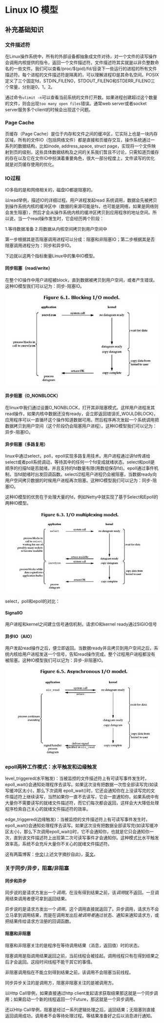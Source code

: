 # Linux IO 模型

## 补充基础知识

### 文件描述符

在Linux操作系统中，所有的外部设备都抽象成文件对待，对一个文件的读写操作会调用内核提供的指令，返回一个文件描述符。文件描述符其实就是以非负整数命名的一些文件。我们可以查看/proc/${pid}/fd/目录下一些运行的进程的所有文件描述符。每个进程的文件描述符是隔离的，可以理解进程ID是其命名空间。POSIX定义了三个固定fd，STDIN_FILENO，STDOUT_FILENO和STDERR_FILENO三个常量，分别是0，1，2。

通过命令`ulimit -n`可以查看当前系统的文件打开数。如果进程创建超过这个数量的文件，则会出现`too many open files`错误。通常web server或者socket server服务多个client的时候会出现这个问题。

### Page Cache

页缓存（Page Cache）是位于内存和文件之间的缓冲区，它实际上也是一块内存区域，所有的文件IO（包括网络文件）都是直接和页缓存交互，操作系统通过一系列的数据结构，比如inode, address_space, struct page，实现将一个文件映射到页的级别，这些具体数据结构及之间的关系我们暂且不讨论，只需知道页缓存的存在以及它在文件IO中扮演着重要角色，很大一部分程度上，文件读写的优化就是对页缓存使用的优化。

### IO过程

IO多指的是和网络相关的，磁盘IO都是阻塞的。

以read举例，描述IO的详细过程。用户进程发起read 系统调用，数据会先被拷贝到操作系统内核的缓冲区中（数据的来源可能是fs，也可能是网络，如果是网络则会发生阻塞），然后才会从操作系统内核的缓冲区拷贝到应用程序的地址空间。所以说，当一个read操作发生时，它会经历两个阶段：

1.等待数据准备
2.将数据从内核空间拷贝到用户空间中

第一步根据其是否阻塞调用进程可以分成：阻塞和非阻塞IO；第二步根据其是否阻塞调用进程分为：同步和异步IO。

下边就以这两个指标衡量Linux中的集中IO模型。

#### 同步阻塞（read/write）

在整个IO操作中用户进程被block，直到数据被拷贝到用户空间，或者产生错误。这种IO模型我们可以记为：同步-阻塞IO。

![blocking-io-model](../images/blocking-io-model.png)

#### 异步阻塞（O_NONBLOCK）

在linux中我们通过设置O_NONBLOCK，打开其非阻塞模式。这样用户进程发其read操作，如果内核中数据还没有ready，会立即返回错误(E_WOULDBLOCK)，应用程序可以一直循环这个操作知道数据可用。然后程序再次发起一个系统调用把数据拷贝到用户空间（这个阶段仍会阻塞用户进程）。这种IO模型我们可以记为：异步-阻塞IO。

#### 异步阻塞（多路复用）

linux中通过select，poll，epoll实现多路复用技术。用户进程通过讲fd传递给select或者poll系统调动，等待其中的任何一个fd变成就绪状态。select和poll是顺序的扫描fd是否就绪，并且支持的fd数量有限(用数组保存fd)。epoll通过事件机制，当fd就绪时出发回调函数。select过程用户进程仍会被阻塞，当数据ready向用户空间拷贝数据的时候用户进程再次阻塞。这种IO模型我们可以记为：同步-阻塞IO。

这种IO模型的优势在于处理大量的fd，例如Netty中就实现了基于Select和Epoll的两种IO模型。

![multiplexing-io-model](../images/multiplexing-model.png)

select，poll和epoll的对比：

#### SignalIO

用户进程和kernel之间建立信号通信机制，请求IO和kernel ready通过SIGIO信号

#### 异步IO（AIO）

用户发起read操作之后，便立即返回。当数据ready并且拷贝到用户空间之后，系统内核给用户进程发送一个信号，告知read操作完成。整个过程用户进程都没有被阻塞。这种IO模型我们可以记为：异步-非阻塞IO。

![asynchronous-io-model](../images/asynchronous-io-model.png)

### epoll两种工作模式：水平触发和边缘触发

level_triggered(水平触发)：当被监控的文件描述符上有可读写事件发生时，epoll_wait()会通知处理程序去读写。如果这次没有把数据一次性全部读写完(如读写缓冲区太小)，那么下次调用 epoll_wait()时，它还会通知你在上没读写完的文件描述符上继续读写，当然如果你一直不去读写，它会一直通知你。如果系统中有大量你不需要读写的就绪文件描述符，而它们每次都会返回，这样会大大降低处理程序检索自己关心的就绪文件描述符的效率。

edge_triggered(边缘触发)：当被监控的文件描述符上有可读写事件发生时，epoll_wait()会通知处理程序去读写。如果这次没有把数据全部读写完(如读写缓冲区太小)，那么下次调用epoll_wait()时，它不会通知你，也就是它只会通知你一次，直到该文件描述符上出现第二次可读写事件才会通知你。这种模式比水平触发效率高，系统不会充斥大量你不关心的就绪文件描述符。

这有两篇博客：[中文](http://www.cnblogs.com/yuuyuu/p/5103744.html)(上述文字摘抄自此)，[英文](https://www.garystringham.com/level-triggered-vs-edge-triggered-interrupts/)。

### 关于同步/异步，阻塞/非阻塞

#### 同步和异步

同步说的是请求方发出一个*调用*，在没有得到结果之前，该*调用*就不返回。一旦调用结束调用者便可拿到返回结果。

异步说的是请求方发出一个*调用*，这个调用直接就返回了。异步调用，请求方不会立马拿到调用结果，而是在调用发出后*被调用者*通过状态、通知来通知请求方，或把结果传给请求方注册的回调函数。

#### 阻塞和非阻塞

阻塞和非阻塞关注的是程序在等待调用结果（消息，返回值）时的状态。

阻塞调用是指调用结果返回之前，当前线程会被挂起。调用线程只有在得到结果之后才会返回。这段时间线程不能干其它的事情。

非阻塞调用指在不能立刻得到结果之前，该调用不会阻塞当前线程。

同步异步关注的是调用方，阻塞非阻塞关注的是被调用方。

以Http Call举例，如果直接通过http client发起请求获取结果那这就是一个同步调用；如果启动一个新的线程返回一个Future，那这就是一个异步调用。

还以Http Call举例，阻塞是经过一系列逻辑处理之后，返回结果；无阻塞则直接返回调用成功，调用者不会等待处理过程。等结果准备好之后以消息进行通知。